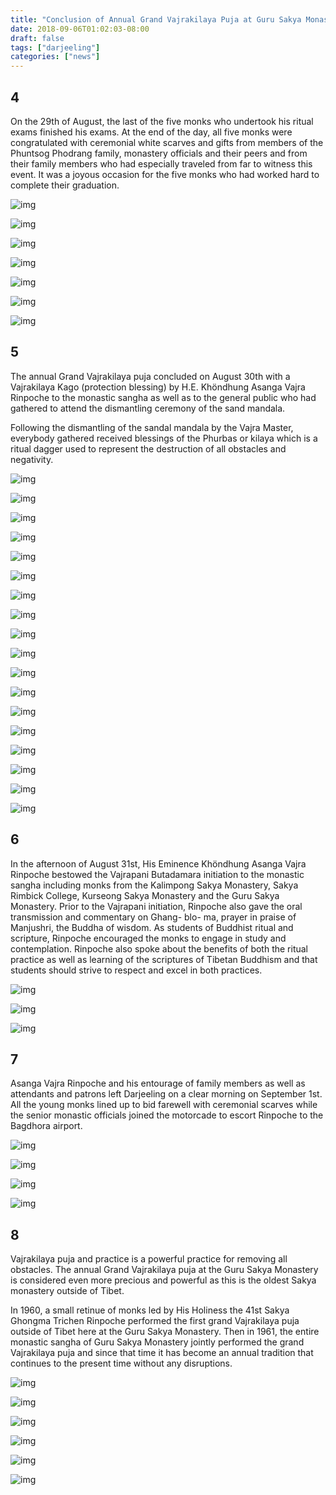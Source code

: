 ```yaml
---
title: "Conclusion of Annual Grand Vajrakilaya Puja at Guru Sakya Monastery, Darjeeling (Part II)"
date: 2018-09-06T01:02:03-08:00
draft: false
tags: ["darjeeling"]
categories: ["news"]
---
```


## 4


On the 29th of August, the last of the five monks who undertook his ritual exams finished his exams. At the end of the day, all five monks were congratulated with ceremonial white scarves and gifts from members of the Phuntsog Phodrang family, monastery officials and their peers and from their family members who had especially traveled from far to witness this event. It was a joyous occasion for the five monks who had worked hard to complete their graduation.



![img](https://raw.githubusercontent.com/thogmedorje/up/master/uPic/640-20200510120358913.jpeg)

![img](https://raw.githubusercontent.com/thogmedorje/up/master/uPic/640-20200510120417015.jpeg)

![img](https://raw.githubusercontent.com/thogmedorje/up/master/uPic/640-20200510120340673-20200510120427807.jpeg)

![img](https://raw.githubusercontent.com/thogmedorje/up/master/uPic/640-20200510120542947.jpeg)

![img](https://raw.githubusercontent.com/thogmedorje/up/master/uPic/640-20200510120606282.jpeg)

![img](https://raw.githubusercontent.com/thogmedorje/up/master/uPic/640-20200510120616264.jpeg)

![img](https://raw.githubusercontent.com/thogmedorje/up/master/uPic/640-20200510120630325.jpeg)





## 5

The annual Grand Vajrakilaya puja concluded on August 30th with a Vajrakilaya Kago (protection blessing) by H.E. Khöndhung Asanga Vajra Rinpoche to the monastic sangha as well as to the general public who had gathered to attend the dismantling ceremony of the sand mandala.

Following the dismantling of the sandal mandala by the Vajra Master, everybody gathered received blessings of the Phurbas or kilaya which is a ritual dagger used to represent the destruction of all obstacles and negativity.


![img](https://raw.githubusercontent.com/thogmedorje/up/master/uPic/640-20200510120641857.jpeg)

![img](https://raw.githubusercontent.com/thogmedorje/up/master/uPic/640-20200510120654629.jpeg)

![img](https://raw.githubusercontent.com/thogmedorje/up/master/uPic/640-20200510120720820.jpeg)

![img](https://raw.githubusercontent.com/thogmedorje/up/master/uPic/640-20200510120731842.jpeg)

![img](https://raw.githubusercontent.com/thogmedorje/up/master/uPic/640-20200510120740172.jpeg)

![img](https://raw.githubusercontent.com/thogmedorje/up/master/uPic/640-20200510120751130.jpeg)

![img](https://raw.githubusercontent.com/thogmedorje/up/master/uPic/640-20200510120802328.jpeg)

![img](https://raw.githubusercontent.com/thogmedorje/up/master/uPic/640-20200510120812318.jpeg)

![img](https://raw.githubusercontent.com/thogmedorje/up/master/uPic/640-20200510120835137.jpeg)

![img](https://raw.githubusercontent.com/thogmedorje/up/master/uPic/640-20200510120902836.jpeg)

![img](https://raw.githubusercontent.com/thogmedorje/up/master/uPic/640-20200510120911912.jpeg)



![img](https://raw.githubusercontent.com/thogmedorje/up/master/uPic/640-20200510120923509.jpeg)

![img](https://raw.githubusercontent.com/thogmedorje/up/master/uPic/640-20200510120935066.jpeg)

![img](https://raw.githubusercontent.com/thogmedorje/up/master/uPic/640-20200510120942837.jpeg)

![img](https://raw.githubusercontent.com/thogmedorje/up/master/uPic/640-20200510120950590.jpeg)

![img](https://raw.githubusercontent.com/thogmedorje/up/master/uPic/640-20200510121002848.jpeg)

![img](https://raw.githubusercontent.com/thogmedorje/up/master/uPic/640-20200510121021889.jpeg)

![img](https://raw.githubusercontent.com/thogmedorje/up/master/uPic/640-20200510121030389.jpeg)



## 6


In the afternoon of August 31st, His Eminence Khöndhung Asanga Vajra Rinpoche bestowed the Vajrapani Butadamara initiation to the monastic sangha including monks from the Kalimpong Sakya Monastery, Sakya Rimbick College, Kurseong Sakya Monastery and the Guru Sakya Monastery.   Prior to the Vajrapani initiation, Rinpoche also gave the oral transmission and commentary on Ghang- blo- ma, prayer in praise of Manjushri, the Buddha of wisdom. As students of Buddhist ritual and scripture, Rinpoche encouraged the monks to engage in study and contemplation. Rinpoche also spoke about the benefits of both the ritual practice as well as learning of the scriptures of Tibetan Buddhism and that students should strive to respect and excel in both practices.


![img](https://raw.githubusercontent.com/thogmedorje/up/master/uPic/640-20200510121040979.jpeg)

![img](https://raw.githubusercontent.com/thogmedorje/up/master/uPic/640-20200510121048481.jpeg)

![img](https://raw.githubusercontent.com/thogmedorje/up/master/uPic/640-20200510121058125.jpeg)




## 7


Asanga Vajra Rinpoche and his entourage of family members as well as attendants and patrons left Darjeeling on a clear morning on September 1st. All the young monks lined up to bid farewell with ceremonial scarves while the senior monastic officials joined the motorcade to escort Rinpoche to the Bagdhora airport.


![img](https://raw.githubusercontent.com/thogmedorje/up/master/uPic/640-20200510121125381.jpeg)

![img](https://raw.githubusercontent.com/thogmedorje/up/master/uPic/640-20200510121132718.jpeg)

![img](https://raw.githubusercontent.com/thogmedorje/up/master/uPic/640-20200510121150876.jpeg)

![img](https://raw.githubusercontent.com/thogmedorje/up/master/uPic/640-20200510121205388.jpeg)




## 8


Vajrakilaya puja and practice is a powerful practice for removing all obstacles. The annual Grand Vajrakilaya puja at the Guru Sakya Monastery is considered even more precious and powerful as this is the oldest Sakya monastery outside of Tibet.

In 1960, a small retinue of monks led by His Holiness the 41st Sakya Ghongma Trichen Rinpoche performed the first grand Vajrakilaya puja outside of Tibet here at the Guru Sakya Monastery. Then in 1961, the entire monastic sangha of Guru Sakya Monastery jointly performed the grand Vajrakilaya puja and since that time it has become an annual tradition that continues to the present time without any disruptions.



![img](https://raw.githubusercontent.com/thogmedorje/up/master/uPic/640-20200510121223832.jpeg)

![img](https://raw.githubusercontent.com/thogmedorje/up/master/uPic/640-20200510121230206.jpeg)

![img](https://raw.githubusercontent.com/thogmedorje/up/master/uPic/640-20200510121236314.jpeg)

![img](https://raw.githubusercontent.com/thogmedorje/up/master/uPic/640-20200510121313079.jpeg)



![img](https://raw.githubusercontent.com/thogmedorje/up/master/uPic/640-20200510121252734.jpeg)

![img](https://raw.githubusercontent.com/thogmedorje/up/master/uPic/640-20200510121327513.jpeg)



